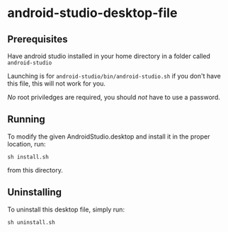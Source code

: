 # android-studio-desktop-file

## Prerequisites

Have android studio installed in your home directory in a folder called `android-studio`

Launching is for `android-studio/bin/android-studio.sh` if you don't have this file, this will not work for you.

*No* root priviledges are required, you should _not_ have to use a password.

## Running

To modify the given AndroidStudio.desktop and install it in the proper location, run:

```
sh install.sh
```

from this directory.

## Uninstalling

To uninstall this desktop file, simply run:

```
sh uninstall.sh
```
